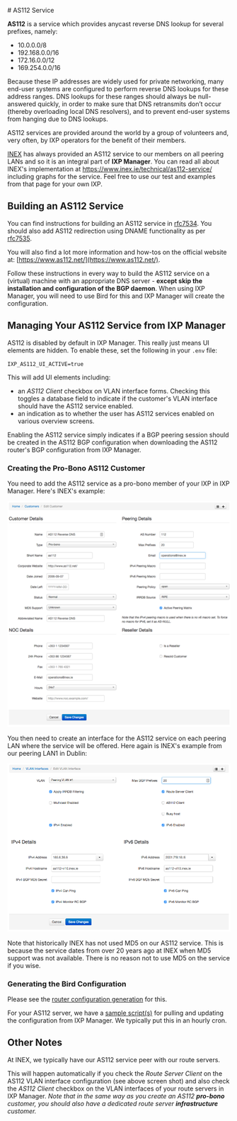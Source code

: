 # AS112 Service

**AS112** is a service which provides anycast reverse DNS lookup for several prefixes, namely:

* 10.0.0.0/8
* 192.168.0.0/16
* 172.16.0.0/12
* 169.254.0.0/16

Because these IP addresses are widely used for private networking, many end-user systems are configured to perform reverse DNS lookups for these address ranges.  DNS lookups for these ranges should always be null-answered quickly, in order to make sure that DNS retransmits don’t occur (thereby overloading local DNS resolvers), and to prevent end-user systems from hanging due to DNS lookups.

AS112 services are provided around the world by a group of volunteers and, very often, by IXP operators for the benefit of their members.

[INEX](https://www.inex.ie/) has always provided an AS112 service to our members on all peering LANs and so it is an integral part of **IXP Manager**. You can read all about INEX's implementation at https://www.inex.ie/technical/as112-service/ including graphs for the service. Feel free to use our test and examples from that page for your own IXP.

## Building an AS112 Service

You can find instructions for building an AS112 service in [rfc7534](https://tools.ietf.org/html/rfc7534). You should also add AS112 redirection using DNAME functionality as per [rfc7535](https://tools.ietf.org/html/rfc7535).

You will also find a lot more information and how-tos on the official website at: [https://www.as112.net/](https://www.as112.net/).

Follow these instructions in every way to build the AS112 service on a (virtual) machine with an appropriate DNS server - **except skip the installation and configuration of the BGP daemon**. When using IXP Manager, you will need to use Bird for this and IXP Manager will create the configuration.

## Managing Your AS112 Service from IXP Manager

AS112 is disabled by default in IXP Manager. This really just means UI elements are hidden. To enable these, set the following in your `.env` file:

```
IXP_AS112_UI_ACTIVE=true
```

This will add UI elements including:

* an *AS112 Client* checkbox on VLAN interface forms. Checking this toggles a database field to indicate if the customer's VLAN interface should have the AS112 service enabled.
* an indication as to whether the user has AS112 services enabled on various overview screens.

Enabling the AS112 service simply indicates if a BGP peering session should be created in the AS112 BGP configuration when downloading the AS112 router's BGP configuration from IXP Manager.

### Creating the Pro-Bono AS112 Customer

You need to add the AS112 service as a pro-bono member of your IXP in IXP Manager. Here's INEX's example:

![AS112 INEX Customer Entry](img/as112-inex-cust.png)

You then need to create an interface for the AS112 service on each peering LAN where the service will be offered. Here again is INEX's example from our peering LAN1 in Dublin:

![AS112 INEX Customer Entry](img/as112-inex-vli.png)

Note that historically INEX has not used MD5 on our AS112 service. This is because the service dates from over 20 years ago at INEX when MD5 support was not available. There is no reason not to use MD5 on the service if you wise.

### Generating the Bird Configuration

Please see the [router configuration generation](routers.md) for this.

For your AS112 server, we have a [sample script(s)](https://github.com/inex/IXP-Manager/tree/master/tools/runtime/as112) for pulling and updating the configuration from IXP Manager. We typically put this in an hourly cron.

## Other Notes

At INEX, we typically have our AS112 service peer with our route servers.

This will happen automatically if you check the *Route Server Client* on the AS112 VLAN interface configuration (see above screen shot) and also check the *AS112 Client* checkbox on the VLAN interfaces of your route servers in IXP Manager. *Note that in the same way as you create an AS112 __pro-bono__ customer, you should also have a dedicated route server __infrastructure__ customer.*
